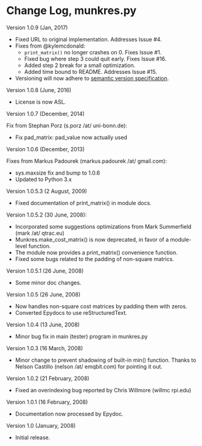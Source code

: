 # Change Log, munkres.py

Version 1.0.9 (Jan, 2017)

- Fixed URL to original implementation. Addresses Issue #4.
- Fixes from @kylemcdonald:
    - `print_matrix()` no longer crashes on 0. Fixes Issue #1.
    - Fixed bug where step 3 could quit early. Fixes Issue #16.
    - Added step 2 break for a small optimization.
    - Added time bound to README. Addresses Issue #15.
- Versioning will now adhere to
  [semantic version specification](http://semver.org).

Version 1.0.8 (June, 2016)

- License is now ASL.

Version 1.0.7 (December, 2014)

Fix from Stephan Porz (s.porz /at/ uni-bonn.de):
- Fix pad_matrix: pad_value now actually used

Version 1.0.6 (December, 2013)

Fixes from Markus Padourek (markus.padourek /at/ gmail.com):
- sys.maxsize fix and bump to 1.0.6
- Updated to Python 3.x 

Version 1.0.5.3 (2 August, 2009)

- Fixed documentation of print_matrix() in module docs.

Version 1.0.5.2 (30 June, 2008):

- Incorporated some suggestions optimizations from Mark Summerfield
  (mark /at/ qtrac.eu)
- Munkres.make_cost_matrix() is now deprecated, in favor of a module-level
  function.
- The module now provides a print_matrix() convenience function.
- Fixed some bugs related to the padding of non-square matrics.

Version 1.0.5.1 (26 June, 2008)

- Some minor doc changes.

Version 1.0.5 (26 June, 2008)

- Now handles non-square cost matrices by padding them with zeros.
- Converted Epydocs to use reStructuredText.

Version 1.0.4 (13 June, 2008)

- Minor bug fix in main (tester) program in munkres.py

Version 1.0.3 (16 March, 2008)

- Minor change to prevent shadowing of built-in min() function. Thanks to
  Nelson Castillo (nelson /at/ emqbit.com) for pointing it out.

Version 1.0.2 (21 February, 2008)

- Fixed an overindexing bug reported by Chris Willmore (willmc <at> rpi.edu)

Version 1.0.1 (16 February, 2008)

- Documentation now processed by Epydoc.

Version 1.0 (January, 2008)

- Initial release.
